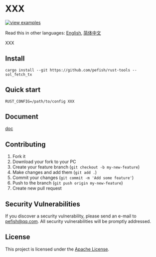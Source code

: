 # XXX

[![view examples](https://img.shields.io/badge/learn%20by-examples-0C8EC5.svg?style=for-the-badge&logo=go)](https://github.com/pefish/XXX)

Read this in other languages: [English](README.md), [简体中文](README_zh-cn.md)

XXX

## Install

```
cargo install --git https://github.com/pefish/rust-tools -- sol_fetch_tx
```

## Quick start

```shell script
RUST_CONFIG=/path/to/config XXX
```

## Document

[doc](https://godoc.org/github.com/pefish/XXX)

## Contributing

1. Fork it
2. Download your fork to your PC
3. Create your feature branch (`git checkout -b my-new-feature`)
4. Make changes and add them (`git add .`)
5. Commit your changes (`git commit -m 'Add some feature'`)
6. Push to the branch (`git push origin my-new-feature`)
7. Create new pull request

## Security Vulnerabilities

If you discover a security vulnerability, please send an e-mail to [pefish@qq.com](mailto:pefish@qq.com). All security vulnerabilities will be promptly addressed.

## License

This project is licensed under the [Apache License](LICENSE).
